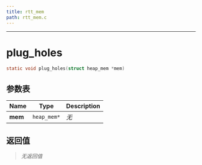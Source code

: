 ```yaml
---
title: rtt_mem
path: rtt_mem.c
---
```

--------------------------------------------------
# plug_holes

```c
static void plug_holes(struct heap_mem *mem)
```


## 参数表

Name | Type | Description
-----|------|--------------
**mem**|`heap_mem*`| *无*

## 返回值

> *无返回值*


